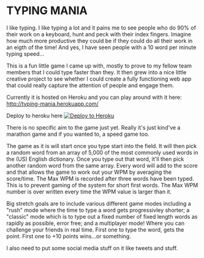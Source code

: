 TYPING MANIA
===========

I like typing. I like typing a lot and it pains me to see people who do 90% of their work on a keyboard, hunt and peck with their index fingers. Imagine how much more productive they could be if they could do all their work in an eigth of the time! And yes, I have seen people with a 10 word per minute typing speed…

This is a fun little game I came up with, mostly to prove to my fellow team members that I could type faster than they. It then grew into a nice little creative project to see whether I could create a fully functioning web app that could really capture the attention of people and engage them.

Currently it is hosted on Heroku and you can play around with it here: http://typing-mania.herokuapp.com/

Deploy to heroku here
[![Deploy to Heroku](https://www.herokucdn.com/deploy/button.png)](https://heroku.com/deploy)


There is no specific aim to the game just yet. Really it's just kind've a marathon game and if you wanted to, a speed game too.

The game as it is will start once you type start into the field. It will then pick a random word from an array of 5,000 of the most commonly used words in the (US) English dictionary. Once you type out that word, it'll then pick another random word from the same array. Every word will add to the score and that allows the game to work out your WPM by averaging the score/time. The Max WPM is recorded after three words have been typed. This is to prevent gaming of the system for short first words. The Max WPM number is over written every time the WPM value is larger than it.

Big stretch goals are to include various different game modes including a "rush" mode where the time to type a word gets progressivley shorter; a "classic" mode which is to type out a fixed number of fixed length words as rapidly as possible, error free; and a multiplayer mode! Where you can challenge your friends in real time. First one to type the word, gets the point. First one to +10 points wins…or something.

I also need to put some social media stuff on it like tweets and stuff.
